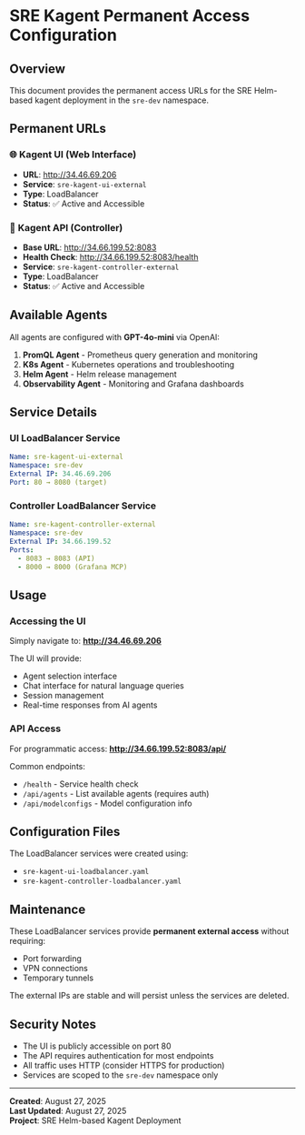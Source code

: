 # SRE Kagent Permanent Access Configuration

## Overview
This document provides the permanent access URLs for the SRE Helm-based kagent deployment in the `sre-dev` namespace.

## Permanent URLs

### 🌐 **Kagent UI (Web Interface)**
- **URL**: http://34.46.69.206
- **Service**: `sre-kagent-ui-external`
- **Type**: LoadBalancer
- **Status**: ✅ Active and Accessible

### 🔗 **Kagent API (Controller)**
- **Base URL**: http://34.66.199.52:8083
- **Health Check**: http://34.66.199.52:8083/health
- **Service**: `sre-kagent-controller-external`  
- **Type**: LoadBalancer
- **Status**: ✅ Active and Accessible

## Available Agents

All agents are configured with **GPT-4o-mini** via OpenAI:

1. **PromQL Agent** - Prometheus query generation and monitoring
2. **K8s Agent** - Kubernetes operations and troubleshooting  
3. **Helm Agent** - Helm release management
4. **Observability Agent** - Monitoring and Grafana dashboards

## Service Details

### UI LoadBalancer Service
```yaml
Name: sre-kagent-ui-external
Namespace: sre-dev
External IP: 34.46.69.206
Port: 80 → 8080 (target)
```

### Controller LoadBalancer Service
```yaml
Name: sre-kagent-controller-external
Namespace: sre-dev  
External IP: 34.66.199.52
Ports: 
  - 8083 → 8083 (API)
  - 8000 → 8000 (Grafana MCP)
```

## Usage

### Accessing the UI
Simply navigate to: **http://34.46.69.206**

The UI will provide:
- Agent selection interface
- Chat interface for natural language queries
- Session management
- Real-time responses from AI agents

### API Access
For programmatic access: **http://34.66.199.52:8083/api/**

Common endpoints:
- `/health` - Service health check
- `/api/agents` - List available agents (requires auth)
- `/api/modelconfigs` - Model configuration info

## Configuration Files

The LoadBalancer services were created using:
- `sre-kagent-ui-loadbalancer.yaml`
- `sre-kagent-controller-loadbalancer.yaml`

## Maintenance

These LoadBalancer services provide **permanent external access** without requiring:
- Port forwarding
- VPN connections  
- Temporary tunnels

The external IPs are stable and will persist unless the services are deleted.

## Security Notes

- The UI is publicly accessible on port 80
- The API requires authentication for most endpoints
- All traffic uses HTTP (consider HTTPS for production)
- Services are scoped to the `sre-dev` namespace only

---
**Created**: August 27, 2025  
**Last Updated**: August 27, 2025  
**Project**: SRE Helm-based Kagent Deployment
